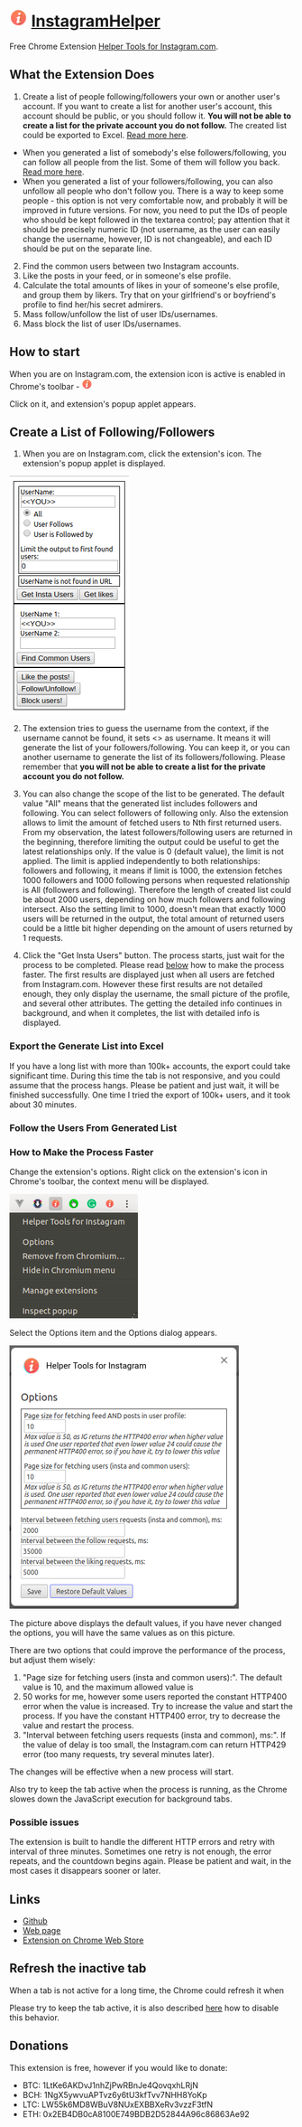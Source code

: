 # ![Extension's Icon](./src/img/icon32.png) [InstagramHelper](https://github.com/OllegK/InstagramHelper)
Free Chrome Extension [Helper Tools for Instagram.com](https://github.com/OllegK/InstagramHelper).

## What the Extension Does
1. Create a list of people following/followers your own or another user's account. If you want to create a list for another user's account, this account should be public, or you should follow it. **You will not be able to create a list for the private account you do not follow.** The created list could be exported to Excel. [Read more here](#create-a-List-of-Following/Followers).
  * When you generated a list of somebody's else followers/following, you can follow all people from the list. Some of them will follow you back. [Read more here](#follow-the-users-from-generated-list).
  * When you generated a list of your followers/following, you can also unfollow all people who don't follow you. There is a way to keep some people - this option is not very comfortable now, and probably it will be improved in future versions. For now, you need to put the IDs of people who should be kept followed in the textarea control; pay attention that it should be precisely numeric ID (not username, as the user can easily change the username, however, ID is not changeable), and each ID should be put on the separate line.  
2. Find the common users between two Instagram accounts.
3. Like the posts in your feed, or in someone's else profile. 
4. Calculate the total amounts of likes in your of someone's else profile, and group them by likers. Try that on your girlfriend's or boyfriend's profile to find her/his secret admirers.
5. Mass follow/unfollow the list of user IDs/usernames.
6. Mass block the list of user IDs/usernames.

## How to start
When you are on Instagram.com, the extension icon is active is enabled in Chrome's toolbar - ![Extension's Icon](./src/img/icon19.png)

Click on it, and extension's popup applet appears.  

## Create a List of Following/Followers
1. When you are on Instagram.com, click the extension's icon. The extension's popup applet is displayed.

![Extension's Popup Applet](./src/img/extPopupApplet.png)
 
2. The extension tries to guess the username from the context, if the username cannot be found, it sets <<YOU>> as username. It means it will generate the list of your followers/following. You can keep it, or you can another username to generate the list of its followers/following. Please remember that **you will not be able to create a list for the private account you do not follow.**  
3. You can also change the scope of the list to be generated. The default value "All" means that the generated list includes followers and following. You can select followers of following only. Also the extension allows to limit the amount of fetched users to Nth first returned users. From my observation, the latest followers/following users are returned in the beginning, therefore limiting the output could be useful to get the latest relationships only. If the value is 0 (default value), the limit is not applied. The limit is applied independently to both relationships: followers and following, it means if limit is 1000, the extension fetches 1000 followers and 1000 following persons when requested relationship is All (followers and following). Therefore the length of created list could be about 2000 users, depending on how much followers and following intersect. Also the setting limit to 1000, doesn't mean that exactly 1000 users will be returned in the output, the total amount of returned users could be a little bit higher depending on the amount of users returned by 1 requests.

4. Click the "Get Insta Users" button. The process starts, just wait for the process to be completed. Please read [below](#How-to-Make-the-Process-Faster) how to make the process faster. The first results are displayed just when all users are fetched from Instagram.com. However these first results are not detailed enough, they only display the username, the small picture of the profile, and several other attributes. The getting the detailed info continues in background, and when it completes, the list with detailed info is displayed.  

### Export the Generate List into Excel
If you have a long list with more than 100k+ accounts, the export could take significant time. During this time the tab is not responsive, and you could assume that the process hangs. Please be patient and just wait, it will be finished successfully. One time I tried the export of 100k+ users, and it took about 30 minutes.

### Follow the Users From Generated List

### How to Make the Process Faster
Change the extension's options. Right click on the extension's icon in Chrome's toolbar, the context menu will be displayed. 

![Extension's Context Menu](./src/img/ContextMenu.png)

Select the Options item and the Options dialog appears.

![Extension's Options Dialog](./src/img/OptionsDialog.png)

The picture above displays the default values, if you have never changed the options, you will have the same values as on this picture.

There are two options that could improve the performance of the process, but adjust them wisely:
1. "Page size for fetching users (insta and common users):". The default value is 10, and the maximum allowed value is 
50. 50 works for me, however some users reported the constant HTTP400 error when the value is increased. Try to increase the value and start the process. If you have the constant HTTP400 error, try to decrease the value and restart the process. 
2. "Interval between fetching users requests (insta and common), ms:". If the value of delay is too small, the Instagram.com can return HTTP429 error (too many requests, try several minutes later). 

The changes will be effective when a new process will start.

Also try to keep the tab active when the process is running, as the Chrome slowes down the JavaScript execution for background tabs.

### Possible issues
The extension is built to handle the different HTTP errors and retry with interval of three minutes. Sometimes one retry is not enough, the error repeats, and the countdown begins again. Please be patient and wait, in the most cases it  disappears sooner or later.

## Links
* [Github](https://github.com/OllegK/InstagramHelper)
* [Web page](https://instascraper.weebly.com/)
* [Extension on Chrome Web Store](https://chrome.google.com/webstore/detail/helper-tools-for-instagra/hcdbfckhdcpepllecbkaaojfgipnpbpb)

## Refresh the inactive tab
When a tab is not active for a long time, the Chrome could refresh it when 

Please try to keep the tab active, it is also described [here](https://superuser.com/questions/1048029/disable-auto-refresh-tabs-in-chrome-desktop#comment1467739_1048029) how to disable this behavior.

## Donations
This extension is free, however if you would like to donate:   
* BTC: 1LtKe6AKDvJ1nhZjPwRBnJe4QovqxhLRjN  
* BCH: 1NgX5ywvuAPTvz6y6tU3kfTvv7NHH8YoKp  
* LTC: LW55k6MD8WBuV8NUxEXBBXeRv3vzzF3tfN  
* ETH: 0x2EB4DB0cA8100E749BDB2D52844A96c86863Ae92  
